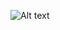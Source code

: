 
![Alt text](https://spotify-recently-played-readme.vercel.app/api?user=ygpalgax489j46wkt8zhv5uxj&width={width})
